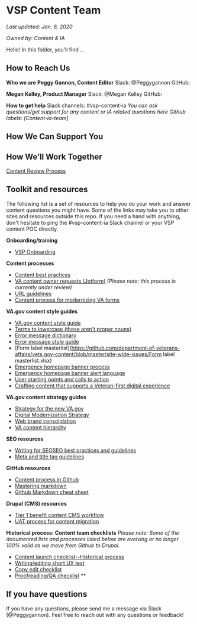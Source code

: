 # VSP Content Team 

*Last updated: Jan. 6, 2020*

*Owned by: Content & IA*

Hello! In this folder, you'll find ...



## How to Reach Us

**Who we are**
**Peggy Gannon, Content Editor**
Slack: @Peggygannon
GitHub: 

**Megan Kelley, Product Manager**
Slack: @Megan Kelley
GitHub: 

**How to get help** 
Slack channels: #vsp-content-ia
*You can ask questions/get support for any content or IA related questions here*
*Github labels:* *[Content-ia-team]*



## How We Can Support You





## How We’ll Work Together

[Content Review Process](https://drive.google.com/a/oddball.io/open?id=1vV9geH0o5H1wCkV4iQuE_7KGC7-nNjAcCHiIHES_aNI) 





## Toolkit and resources

The following list is a set of resources to help you do your work and answer content questions you might have. Some of the links may take you to other sites and resources outside this repo. If you need a hand with anything, don't hesitate to ping the #vsp-content-ia Slack channel or your VSP content POC directly.

**Onboarding/training**

- [VSP Onboarding](https://github.com/department-of-veterans-affairs/va.gov-team/tree/master/platform/working-with-vsp/onboarding)



**Content processes**

- [Content best practices](https://github.com/department-of-veterans-affairs/va.gov-team/blob/master/platform/content/content-best-practices.md)
- [VA content owner requests (Jotform)](https://github.com/department-of-veterans-affairs/vets.gov-content/blob/master/templates-and-guides/guides/content-update-form-process.md) *(Please note: this process is currently under review)*
- [URL guidelines](https://github.com/department-of-veterans-affairs/va.gov-team/blob/master/platform/information-architecture/url-guidelines.md)
- [Content process for modernizing VA forms](https://github.com/department-of-veterans-affairs/vets.gov-content/blob/master/templates-and-guides/guides/content-process-for-VA-forms.md)



**VA.gov content style guides**

- [VA.gov content style guide](https://design.va.gov/content-style-guide/)
- [Terms to lowercase (these aren't proper nouns)](https://github.com/department-of-veterans-affairs/vets.gov-content/blob/master/templates-and-guides/list-of-terms-to-lowercase.md)
- [Error message dictionary](https://design.va.gov/patterns/messaging-dictionary)
- [Error message style guide](https://design.va.gov/patterns/messaging-error-messages)
- [Form label masterlist](https://github.com/department-of-veterans-affairs/vets.gov-content/blob/master/site-wide-issues/Form label masterlist.xlsx)
- [Emergency homepage banner process](https://github.com/department-of-veterans-affairs/va.gov-team-sensitive/blob/3c243ef4aeb3e68f14993f8f429764f98a5cfddd/VA.gov-homepage-banner-texts-preapproved-v5-020919.pdf)
- [Emergency homepage banner alert language](https://github.com/department-of-veterans-affairs/va.gov-team/blob/master/products/global/banners/natural-disasters/2018-alert-banner-language.md)
- [User starting points and calls to action](https://github.com/department-of-veterans-affairs/va.gov-team-sensitive/blob/366af8d45ce4c639b506ad8426008871f9e2c960/New-VA.gov-starting-points-and-CTAs-2019-03.pdf)
- [Crafting content that supports a Veteran-first digital experience](https://github.com/department-of-veterans-affairs/va.gov-team-sensitive/blob/3c243ef4aeb3e68f14993f8f429764f98a5cfddd/content-style-guide-training-with-VHA-071119.pdf)



**VA.gov content strategy guides**

- [Strategy for the new VA.gov](https://github.com/department-of-veterans-affairs/va.gov-team/tree/master/products/va-gov-relaunch-2018/va-gov-strategy)
- [Digital Modernization Strategy](https://github.com/department-of-veterans-affairs/va.gov-team/blob/master/products/va-gov-relaunch-2018/va-gov-strategy/digitalmodernizationstrategy.pdf)
- [Web brand consolidation](https://github.com/department-of-veterans-affairs/va.gov-team/blob/master/products/va-gov-relaunch-2018/va-gov-strategy/the-new-va.gov-briefing-2019-07.pdf)
- [VA content hierarchy](https://github.com/department-of-veterans-affairs/va.gov-team-sensitive/blob/d6a92604f5bfd62c0078f3bcb0544460d491f7c0/content-tiers-VA.gov.pdf)



**SEO resources**

- [Writing for SEO](https://design.va.gov/content-style-guide/seo)[SEO best practices and guidelines](https://github.com/department-of-veterans-affairs/va.gov-team/blob/master/platform/information-architecture/seo-best-practices.md)
- [Meta and title tag guidelines](https://design.va.gov/content-style-guide/seo#meta-properties)



**GitHub resources**

- [Content process in Github](https://github.com/department-of-veterans-affairs/vets.gov-content/blob/master/templates-and-guides/guides/GitHub_content_process.pdf)
- [Mastering markdown](https://guides.github.com/features/mastering-markdown/)
- [Github Markdown cheat sheet](https://github.com/adam-p/markdown-here/wiki/Markdown-Cheatsheet)



**Drupal (CMS) resources**

- [Tier 1 benefit content CMS workflow](https://github.com/department-of-veterans-affairs/va.gov-team-sensitive/blob/3c243ef4aeb3e68f14993f8f429764f98a5cfddd/Tier-1-benefit-content-CMS-workflow-071119-combined.pdf)
- [UAT process for content migration](https://github.com/department-of-veterans-affairs/vets.gov-content/blob/master/templates-and-guides/checklists/UAT-process-for-content-migration.md)



**Historical process: Content team checklists**
*Please note: Some of the documented lists and processes listed below are evolving or no longer 100% valid as we move from Github to Drupal.*

- [Content launch checklist--Historical process](https://github.com/department-of-veterans-affairs/vets.gov-content/blob/master/templates-and-guides/checklists/new-content-launch.md)
- [Writing/editing short UX text](https://github.com/department-of-veterans-affairs/vets.gov-content/blob/master/templates-and-guides/checklists/rewrite-or-edit-short-UX-text.md)
- [Copy edit checklist](https://github.com/department-of-veterans-affairs/vets.gov-content/blob/master/templates-and-guides/checklists/copyedit-checklist.md)
- [Proofreading/QA checklist](https://github.com/department-of-veterans-affairs/vets.gov-content/blob/master/templates-and-guides/checklists/proofreading-QA-checklist.md) **



## If you have questions

If you have any questions, please send me a message via Slack (@Peggygannon). Feel free to reach out with any questions or feedback!

